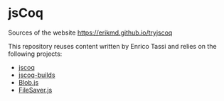 # jsCoq

Sources of the website <https://erikmd.github.io/tryjscoq>

This repository reuses content written by Enrico Tassi and relies on
the following projects:

* [jscoq](https://github.com/ejgallego/jscoq)
* [jscoq-builds](https://github.com/ejgallego/jscoq-builds)
* [Blob.js](https://github.com/eligrey/Blob.js)
* [FileSaver.js](https://github.com/eligrey/FileSaver.js)
